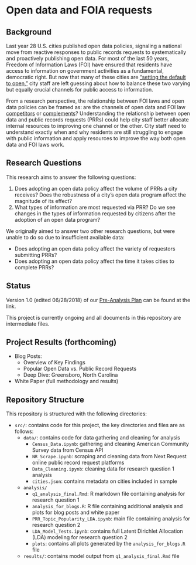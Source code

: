 # Open data and FOIA requests

## Background
Last year 28 U.S. cities published open data policies, signaling a national move from reactive responses to public records requests to systematically and proactively publishing open data. For most of the last 50 years, Freedom of Information Laws (FOI) have ensured that residents have access to information on government activities as a fundamental, democratic right. But now that many of these cities are [“setting the default to open,”](https://sunlightfoundation.com/opendataguidelines/) city staff are left guessing about how to balance these two varying but equally crucial channels for public access to information. 

From a research perspective, the relationship between FOI laws and open data policies can be framed as: are the channels of open data and FOI law [competitors](http://theconversation.com/could-the-open-government-movement-shut-the-door-on-freedom-of-information-92724) or [complements](https://webfoundation.org/2015/08/freedom-of-information-and-open-government-data-communities-could-benefit-from-closer-collaboration/)? Understanding the relationship between open data and public records requests (PRRs) could help city staff better allocate internal resources to improving one channel or the other. City staff need to understand exactly when and why residents are still struggling to engage with public information and apply resources to improve the way both open data and FOI laws work.

## Research Questions
This research aims to answer the following questions:
1. Does adopting an open data policy affect the volume of PRRs a city receives? Does the robustness of a city’s open data program affect the magnitude of its effect?
2. What types of information are most requested via PRR? Do we see changes in the types of information requested by citizens after the adoption of an open data program?

We originally aimed to answer two other research questions, but were unable to do so due to insufficient available data:
* Does adopting an open data policy affect the variety of requestors submitting PRRs?
* Does adopting an open data policy affect the time it takes cities to complete PRRs?

## Status

Version 1.0 (edited 06/28/2018) of our [Pre-Analysis Plan](https://docs.google.com/document/d/17xsethpYkmrBeZ0PdREBaJElyvWHipCloIzI6B1PHPM/edit#) can be found at the link. 

This project is currently ongoing and all documents in this repository are intermediate files. 

## Project Results (forthcoming)
* Blog Posts:
  * Overview of Key Findings
  * Popular Open Data vs. Public Record Requests
  * Deep Dive: Greensboro, North Carolina
* White Paper (full methodology and results)

## Repository Structure
This repository is structured with the following directories:
 * `src/`: contains code for this project, the key directories and files are as follows:
   * `data/`: contains code for data gathering and cleaning for analysis
     * `Census_Data.ipynb`: gathering and cleaning American Community Survey data from Census API
     * `NR_Scrape.ipynb`: scraping and cleaning data from Next Request online public record request platforms
     * `Data_Cleaning.ipynb`: cleaning data for research question 1 analysis
     * `cities.json`: contains metadata on cities included in sample
   * `analysis/`
     * `q1_analysis_final.Rmd`: R markdown file containing analysis for research question 1
     * `analysis_for_blogs.R`: R file containing additional analysis and plots for blog posts and white paper
     * `PRR_Topic_Popularity_LDA.ipynb`: main file containing analysis for research question 2
     * `LDA_Model_Tests.ipynb`: contains full Latent Dirichlet Allocation (LDA) modeling for research question 2
     * `plots`: contains all plots generated by the `analysis_for_blogs.R` file
   * `results/`: contains model output from `q1_analysis_final.Rmd` file
   
 
